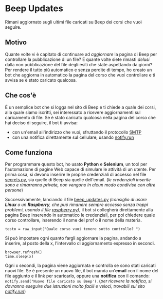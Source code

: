 # Beep Updates
Rimani aggiornato sugli ultimi file caricati su Beep dei corsi che vuoi seguire.

## Motivo
Quante volte vi è capitato di continuare ad *aggiornare* la pagina di Beep per controllare la pubblicazione di un file? E quante volte siete rimasti *delusi* dalla non pubblicazione del file degli esiti che state aspettando da giorni?
Per rendere il tutto più automatico e senza perdite di tempo, ho creato un bot che aggiorna in automatico la pagina del corso che vuoi controllare e ti avvisa se è stato caricato qualcosa. 

## Che cos'è
È un semplice bot che si logga nel sito di Beep e ti chiede a quale dei corsi, alla quale siamo iscritti, sei interessato a ricevere aggiornamenti sul caricamento di file. Se è stato caricato qualcosa nella pagina del corso che hai deciso di seguire, il bot ti avvisa:
- con un'email all'indirizzo che vuoi, sfruttando il protocollo [SMTP](https://docs.python.org/3/library/smtplib.html#module-smtplib)
- con una notifica direttamente sul cellulare, usando [notify.run](https://notify.run/)


## Come funziona
Per programmare questo bot, ho usato **Python** e **Selenium**, un tool per l'automazione di pagine Web capace di simulare le attività di un utente. 
Per prima cosa, si devono inserire le proprie credenziali di accesso nel file [secrets.py](secrets.py), sia quelle di Beep sia quelle dell'email. (*le credenziali inserite sono e rimarranno private, non vengono in alcun modo condivise con altre persone*)

Successivamente, lanciando il file [beep_updates.py](beep_updates.py) *(consiglio di usare **Linux** o un **Raspberry**, che può rimanere sempre accesso senza troppi problemi, usando il file [raspberry.py](raspberry.py))*, il bot si collegherà direttamente alla pagina Beep inserendo in automatico le credenziali, per poi chiedere quale corso controllare, inserendo il nome del prof o il nome della materia.

```
testo = raw_input("Quale corso vuoi tenere sotto controllo? ")
```

Si può impostare ogni quanto fargli aggiornare la pagina, andando a inserire, al posto della x, l'intervallo di aggiornamento espresso in secondi. 
```
browser.refresh()
time.sleep(x)
```

Ogni x secondi, la pagina viene aggiornata e controlla se sono stati caricati nuovi file. Se è presente un nuovo file, il bot manda un'**email** con il nome del file aggiunto e il link per scaricarlo, oppure una **notifica** con il comando: ```notify.send('Nuovo file caricato su Beep')```. (*per ricevere la notifica, si dovranno eseguire due istruzioni molto facili e veloci, trovabili sul sito [notify.run](https://notify.run/)*)
